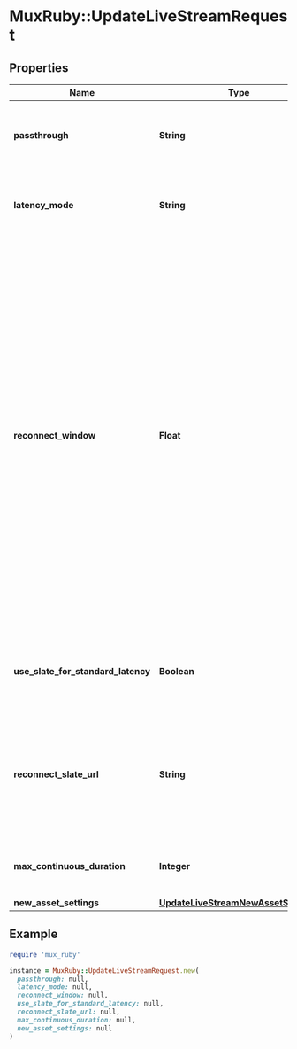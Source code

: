 # MuxRuby::UpdateLiveStreamRequest

## Properties

| Name | Type | Description | Notes |
| ---- | ---- | ----------- | ----- |
| **passthrough** | **String** | Arbitrary user-supplied metadata set for the live stream. Max 255 characters. In order to clear this value, the field should be included with an empty-string value. | [optional] |
| **latency_mode** | **String** | Latency is the time from when the streamer transmits a frame of video to when you see it in the player. Set this as an alternative to setting low latency or reduced latency flags. | [optional] |
| **reconnect_window** | **Float** | When live streaming software disconnects from Mux, either intentionally or due to a drop in the network, the Reconnect Window is the time in seconds that Mux should wait for the streaming software to reconnect before considering the live stream finished and completing the recorded asset.  If not specified directly, Standard Latency streams have a Reconnect Window of 60 seconds; Reduced and Low Latency streams have a default of 0 seconds, or no Reconnect Window. For that reason, we suggest specifying a value other than zero for Reduced and Low Latency streams.  Reduced and Low Latency streams with a Reconnect Window greater than zero will insert slate media into the recorded asset while waiting for the streaming software to reconnect or when there are brief interruptions in the live stream media. When using a Reconnect Window setting higher than 60 seconds with a Standard Latency stream, we highly recommend enabling slate with the &#x60;use_slate_for_standard_latency&#x60; option.  | [optional][default to 60] |
| **use_slate_for_standard_latency** | **Boolean** | By default, Standard Latency live streams do not have slate media inserted while waiting for live streaming software to reconnect to Mux. Setting this to true enables slate insertion on a Standard Latency stream. | [optional][default to false] |
| **reconnect_slate_url** | **String** | The URL of the image file that Mux should download and use as slate media during interruptions of the live stream media. This file will be downloaded each time a new recorded asset is created from the live stream. Set this to a blank string to clear the value so that the default slate media will be used. | [optional] |
| **max_continuous_duration** | **Integer** | The time in seconds a live stream may be continuously active before being disconnected. Defaults to 12 hours. | [optional][default to 43200] |
| **new_asset_settings** | [**UpdateLiveStreamNewAssetSettings**](UpdateLiveStreamNewAssetSettings.md) |  | [optional] |

## Example

```ruby
require 'mux_ruby'

instance = MuxRuby::UpdateLiveStreamRequest.new(
  passthrough: null,
  latency_mode: null,
  reconnect_window: null,
  use_slate_for_standard_latency: null,
  reconnect_slate_url: null,
  max_continuous_duration: null,
  new_asset_settings: null
)
```

